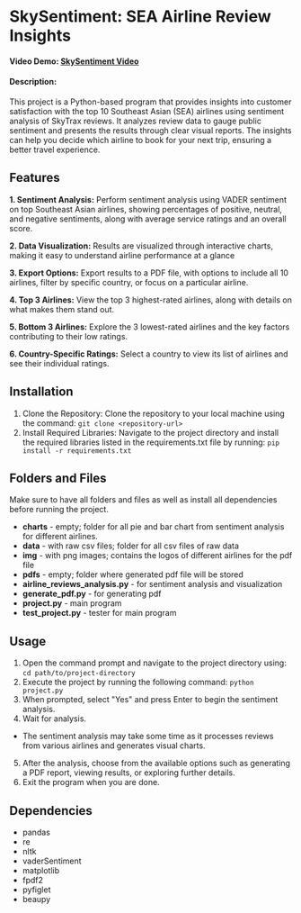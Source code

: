  # SkySentiment: SEA Airline Review Insights
#### Video Demo:  [SkySentiment Video](https://youtu.be/SXduPGu4eO0)

#### Description:
This project is a Python-based program that provides insights into customer satisfaction with the top 10 Southeast Asian (SEA) airlines using sentiment analysis of SkyTrax reviews. It analyzes review data to gauge public sentiment and presents the results through clear visual reports. The insights can help you decide which airline to book for your next trip, ensuring a better travel experience.

## Features
**1. Sentiment Analysis:**
Perform sentiment analysis using VADER sentiment on top Southeast Asian airlines, showing percentages of positive, neutral, and negative sentiments, along with average service ratings and an overall score.

**2. Data Visualization:**
Results are visualized through interactive charts, making it easy to understand airline performance at a glance

**3. Export Options:**
Export results to a PDF file, with options to include all 10 airlines, filter by specific country, or focus on a particular airline.

**4. Top 3 Airlines:**
View the top 3 highest-rated airlines, along with details on what makes them stand out.

**5. Bottom 3 Airlines:**
Explore the 3 lowest-rated airlines and the key factors contributing to their low ratings.

**6. Country-Specific Ratings:**
Select a country to view its list of airlines and see their individual ratings.

## Installation
1. Clone the Repository:
Clone the repository to your local machine using the command:
```git clone <repository-url>```
2. Install Required Libraries:
Navigate to the project directory and install the required libraries listed in the requirements.txt file by running:
```pip install -r requirements.txt```

## Folders and Files
Make sure to have all folders and files as well as install all dependencies before running the project.
- **charts** - empty; folder for all pie and bar chart from sentiment analysis for different airlines.
- **data** - with raw csv files; folder for all csv files of raw data
- **img** - with png images; contains the logos of different airlines for the pdf file
- **pdfs** - empty; folder where generated pdf file will be stored
- **airline_reviews_analysis.py** - for sentiment analysis and visualization
- **generate_pdf.py** - for generating pdf
- **project.py** - main program
- **test_project.py** - tester for main program

## Usage
1. Open the command prompt and navigate to the project directory using:
```cd path/to/project-directory```
2. Execute the project by running the following command:
```python project.py```
3. When prompted, select "Yes" and press Enter to begin the sentiment analysis.
4. Wait for analysis.
* The sentiment analysis may take some time as it processes reviews from various airlines and generates visual charts.
5. After the analysis, choose from the available options such as generating a PDF report, viewing results, or exploring further details.
6. Exit the program when you are done.

## Dependencies
- pandas
- re
- nltk
- vaderSentiment
- matplotlib
- fpdf2
- pyfiglet
- beaupy
